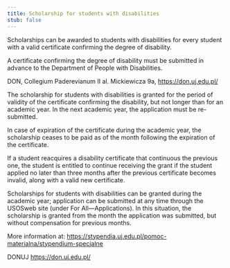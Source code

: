 ```yaml
---
title: Scholarship for students with disabilities  
stub: false
---
```

Scholarships can be awarded to students with disabilities for every student with a valid certificate confirming the degree of disability. 

A certificate confirming the degree of disability must be submitted in advance to the Department of People with Disabilities. 

DON, Collegium Paderevianum II al. Mickiewicza 9a, <https://don.uj.edu.pl/> 

The scholarship for students with disabilities is granted for the period of validity of the certificate confirming the disability, but not longer than for an academic year. In the next academic year, the application must be re-submitted. 

In case of expiration of the certificate during the academic year, the scholarship ceases to be paid as of the month following the expiration of the certificate. 

If a student reacquires a disability certificate that continuous the previous one, the student is entitled to continue receiving the grant if the student applied no later than three months after the previous certificate becomes invalid, along with a valid new certificate. 

Scholarships for students with disabilities can be granted during the academic year; application can be submitted at any time through the USOSweb site (under For All—Applications). In this situation, the scholarship is granted from the month the application was submitted, but without compensation for previous months. 

More information at: <https://stypendia.uj.edu.pl/pomoc-materialna/stypendium-specjalne> 

DONUJ <https://don.uj.edu.pl/>